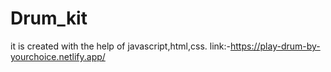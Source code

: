 # Drum_kit
it is created with the help of javascript,html,css.
link:-https://play-drum-by-yourchoice.netlify.app/
